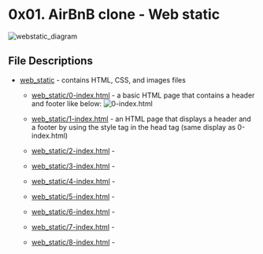 # 0x01. AirBnB clone - Web static
![webstatic_diagram](https://s3.amazonaws.com/intranet-projects-files/concepts/74/hbnb_step1.png)

## File Descriptions
 * [web_static](web_static) - contains HTML, CSS, and images files
   * [web_static/0-index.html](web_static/0-index.html) - a basic HTML page that contains a header and footer like below:
  ![0-index.html](https://s3.amazonaws.com/intranet-projects-files/holbertonschool-higher-level_programming+/268/0-index.png)
  
   * [web_static/1-index.html](web_static/1-index.html) - an HTML page that displays a header and a footer by using the style tag in the head tag (same display as 0-index.html)

   * [web_static/2-index.html](web_static/2-index.html) -

   * [web_static/3-index.html](web_static/3-index.html) -

   * [web_static/4-index.html](web_static/4-index.html) -

   * [web_static/5-index.html](web_static/5-index.html) -

   * [web_static/6-index.html](web_static/6-index.html) -

   * [web_static/7-index.html](web_static/7-index.html) -

   * [web_static/8-index.html](web_static/8-index.html) -
  
  
